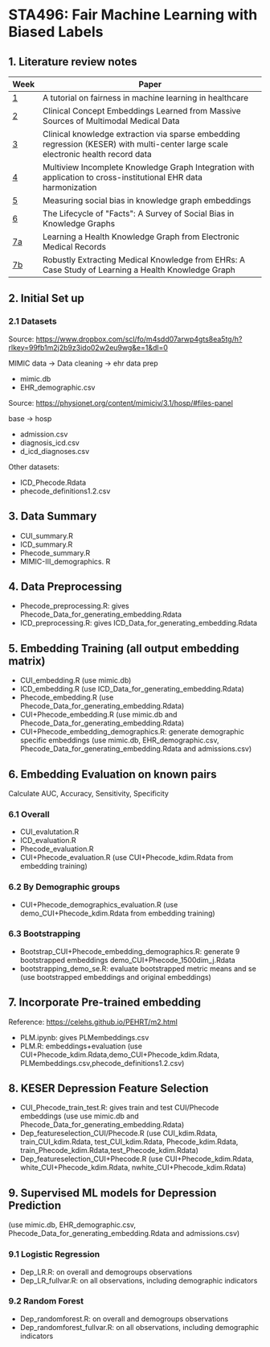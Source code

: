 # STA496: Fair Machine Learning with Biased Labels

## 1. Literature review notes

|Week|Paper|
|----|-------------------------|
|[1](https://github.com/amanda-ng518/STA496/blob/67c052f13b8a057e4c0fa5df83fa3c773af68af7/Literature%20review%20notes/W1.docx)|A tutorial on fairness in machine learning in healthcare|
|[2](https://github.com/amanda-ng518/STA496/blob/67c052f13b8a057e4c0fa5df83fa3c773af68af7/Literature%20review%20notes/W2.docx)|Clinical Concept Embeddings Learned from Massive Sources of Multimodal Medical Data|
|[3](https://github.com/amanda-ng518/STA496/blob/67c052f13b8a057e4c0fa5df83fa3c773af68af7/Literature%20review%20notes/W3.docx)|Clinical knowledge extraction via sparse embedding regression (KESER) with multi-center large scale electronic health record data|
|[4](https://github.com/amanda-ng518/STA496/blob/67c052f13b8a057e4c0fa5df83fa3c773af68af7/Literature%20review%20notes/W4.docx)|Multiview Incomplete Knowledge Graph Integration with application to cross-institutional EHR data harmonization|
|[5](https://github.com/amanda-ng518/STA496/blob/67c052f13b8a057e4c0fa5df83fa3c773af68af7/Literature%20review%20notes/W5.docx)| Measuring social bias in knowledge graph embeddings|
|[6](https://github.com/amanda-ng518/STA496/blob/67c052f13b8a057e4c0fa5df83fa3c773af68af7/Literature%20review%20notes/W6.docx)|The Lifecycle of "Facts": A Survey of Social Bias in Knowledge Graphs|
|[7a](https://github.com/amanda-ng518/STA496/blob/67c052f13b8a057e4c0fa5df83fa3c773af68af7/Literature%20review%20notes/W7a.docx)| Learning a Health Knowledge Graph from Electronic Medical Records|
|[7b](https://github.com/amanda-ng518/STA496/blob/67c052f13b8a057e4c0fa5df83fa3c773af68af7/Literature%20review%20notes/W7b.docx)|Robustly Extracting Medical Knowledge from EHRs: A Case Study of Learning a Health Knowledge Graph|

## 2. Initial Set up
### 2.1 Datasets

Source: https://www.dropbox.com/scl/fo/m4sdd07arwp4gts8ea5tg/h?rlkey=99fb1m2j2b9z3ido02w2eu9wg&e=1&dl=0

MIMIC data -> Data cleaning -> ehr data prep
- mimic.db
- EHR_demographic.csv
  
Source: https://physionet.org/content/mimiciv/3.1/hosp/#files-panel

base -> hosp
- admission.csv
- diagnosis_icd.csv
- d_icd_diagnoses.csv

Other datasets:
- ICD_Phecode.Rdata
- phecode_definitions1.2.csv

## 3. Data Summary 
- CUI_summary.R 
- ICD_summary.R 
- Phecode_summary.R
- MIMIC-III_demographics. R

## 4. Data Preprocessing
- Phecode_preprocessing.R: gives Phecode_Data_for_generating_embedding.Rdata
- ICD_preprocessing.R: gives ICD_Data_for_generating_embedding.Rdata
  
## 5. Embedding Training (all output embedding matrix)

- CUI_embedding.R (use mimic.db)
- ICD_embedding.R (use ICD_Data_for_generating_embedding.Rdata)
- Phecode_embedding.R (use Phecode_Data_for_generating_embedding.Rdata)
- CUI+Phecode_embedding.R (use mimic.db and Phecode_Data_for_generating_embedding.Rdata)
- CUI+Phecode_embedding_demographics.R: generate demographic specific embeddings (use mimic.db, EHR_demographic.csv, Phecode_Data_for_generating_embedding.Rdata and admissions.csv)

## 6. Embedding Evaluation on known pairs
Calculate AUC, Accuracy, Sensitivity, Specificity
### 6.1 Overall 

- CUI_evalutation.R
- ICD_evaluation.R
- Phecode_evaluation.R
- CUI+Phecode_evaluation.R (use CUI+Phecode_kdim.Rdata from embedding training)

### 6.2 By Demographic groups

- CUI+Phecode_demographics_evaluation.R (use demo_CUI+Phecode_kdim.Rdata from embedding training)

### 6.3 Bootstrapping

- Bootstrap_CUI+Phecode_embedding_demographics.R: generate 9 bootstrapped embeddings demo_CUI+Phecode_1500dim_j.Rdata
- bootstrapping_demo_se.R: evaluate bootstrapped metric means and se (use bootstrapped embeddings and original embeddings)

## 7. Incorporate Pre-trained embedding
Reference: https://celehs.github.io/PEHRT/m2.html

- PLM.ipynb: gives PLMembeddings.csv
- PLM.R: embeddings+evaluation (use CUI+Phecode_kdim.Rdata,demo_CUI+Phecode_kdim.Rdata, PLMembeddings.csv,phecode_definitions1.2.csv)
  
## 8. KESER Depression Feature Selection

- CUI_Phecode_train_test.R: gives train and test CUI/Phecode embeddings (use use mimic.db and Phecode_Data_for_generating_embedding.Rdata)
- Dep_featureselection_CUI/Phecode.R (use CUI_kdim.Rdata, train_CUI_kdim.Rdata, test_CUI_kdim.Rdata, Phecode_kdim.Rdata, train_Phecode_kdim.Rdata,test_Phecode_kdim.Rdata)
- Dep_featureselection_CUI+Phecode.R (use CUI+Phecode_kdim.Rdata, white_CUI+Phecode_kdim.Rdata, nwhite_CUI+Phecode_kdim.Rdata)
  
## 9. Supervised ML models for Depression Prediction

(use mimic.db, EHR_demographic.csv, Phecode_Data_for_generating_embedding.Rdata and admissions.csv)
### 9.1 Logistic Regression
- Dep_LR.R: on overall and demogroups observations
- Dep_LR_fullvar.R: on all observations, including demographic indicators

### 9.2 Random Forest
- Dep_randomforest.R: on overall and demogroups observations
- Dep_randomforest_fullvar.R: on all observations, including demographic indicators
